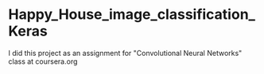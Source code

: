 # Happy_House_image_classification_Keras
I did this project as an assignment for "Convolutional Neural Networks" class at coursera.org
